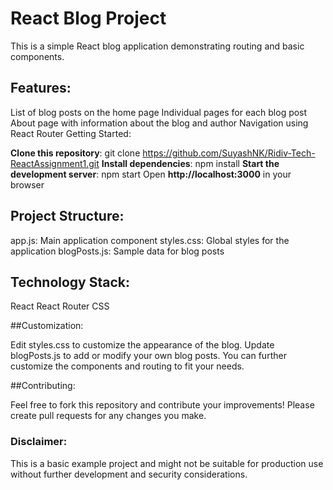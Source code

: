 # React Blog Project
This is a simple React blog application demonstrating routing and basic components.

## Features:

List of blog posts on the home page
Individual pages for each blog post
About page with information about the blog and author
Navigation using React Router
Getting Started:

**Clone this repository**: git clone https://github.com/SuyashNK/Ridiv-Tech-ReactAssignment1.git
**Install dependencies**: npm install
**Start the development server**: npm start
Open **http://localhost:3000** in your browser


## Project Structure:

app.js: Main application component
styles.css: Global styles for the application
blogPosts.js: Sample data for blog posts

## Technology Stack:

React
React Router
CSS

##Customization:

Edit styles.css to customize the appearance of the blog.
Update blogPosts.js to add or modify your own blog posts.
You can further customize the components and routing to fit your needs.

##Contributing:

Feel free to fork this repository and contribute your improvements! Please create pull requests for any changes you make.

### Disclaimer:

This is a basic example project and might not be suitable for production use without further development and security considerations.
